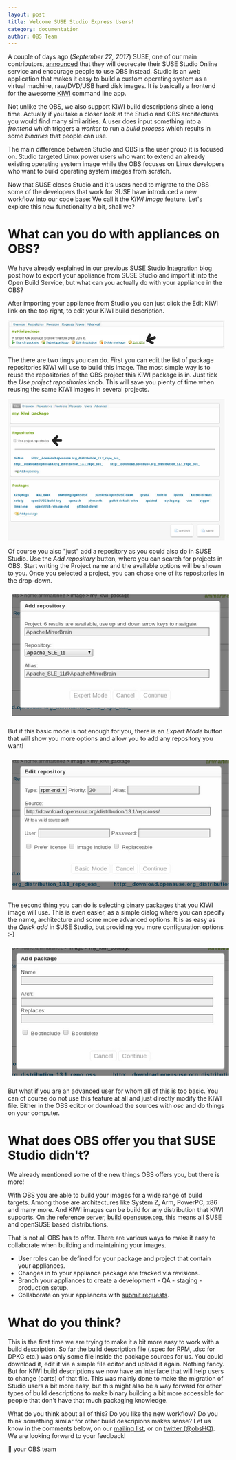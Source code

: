 ```yaml
---
layout: post
title: Welcome SUSE Studio Express Users!
category: documentation
author: OBS Team
---
```



A couple of days ago (_September 22, 2017_) SUSE, one of our main contributors, [announced](https://www.suse.com/communities/blog/suse-studio-online-open-build-service-suse-studio-express)
that they will deprecate their SUSE Studio Online service and encourage people
to use OBS instead. Studio is an web application that makes it easy to build a
custom operating system as a virtual machine, raw/DVD/USB hard disk images. It is
basically a frontend for the awesome [KIWI](https://opensuse.github.io/kiwi)
command line app.

Not unlike the OBS, we also support KIWI build descriptions since a long time.
Actually if you take a closer look at the Studio and OBS architectures you would
find many similarities. A user does input something into a <em>frontend</em>
which triggers a <em>worker</em> to run a <em>build process</em> which results
in some <em>binaries</em> that people can use.

The main difference between Studio and OBS is the user group it is focused on.
Studio targeted Linux power users who want to extend an already existing
operating system image while the OBS focuses on Linux developers who want to
build operating system images from scratch.

Now that SUSE closes Studio and it's users need to migrate to the OBS some of the
developers that work for SUSE have introduced a new workflow into our code base:
We call it the _KIWI Image_ feature. Let's explore this new functionality a bit,
shall we?

# What can you do with appliances on OBS?

We have already explained in our previous
[SUSE Studio Integration](http://openbuildservice.org/2017/05/31/studio-import)
blog post how to export your appliance from SUSE Studio and import it into the
Open Build Service, but what can you actually do with your appliance in the OBS?

After importing your appliance from Studio you can just click the Edit KIWI link
on the top right, to edit your KIWI build description.

![Package with a KIWI image](/images/posts/kiwi-image-1.jpg "Package with a KIWI image")

The there are two tings you can do. First you can edit the list of package
repositories KIWI will use to build this image. The most simple way is to reuse
the repositories of the OBS project this KIWI package is in. Just tick the
_Use project repositories_ knob. This will save you plenty of time when reusing
the same KIWI images in several projects.

![Edit KIWI page](/images/posts/kiwi-image-2.jpg "Edit KIWI page")

Of course you also "just" add a repository as you could also do in SUSE Studio.
Use the _Add repository_ button, where you can search for projects in OBS. Start
writing the Project name and the available options will be shown to you. Once you
selected a project, you can chose one of its repositories in the drop-down.

<p align="center">
  <img src="/images/posts/kiwi-image-5.jpg" alt="Edit KIWI page" title="Edit KIWI page" style="margin: 10px;">
</p>

But if this basic mode is not enough for you, there is an _Expert Mode_ button
that will show you more options and allow you to add any repository you want!

<p align="center">
  <img src="/images/posts/kiwi-image-6.jpg" alt="Edit KIWI page" title="Edit KIWI page" style="margin: 10px;">
</p>

The second thing you can do is selecting binary packages that you KIWI image will
use. This is even easier, as a simple dialog where you can specify the name,
architecture and some more advanced options. It is as easy as the _Quick add_ in
SUSE Studio, but providing you more configuration options :-)

<p align="center">
  <img src="/images/posts/kiwi-image-3.jpg" alt="Edit KIWI page" title="Edit KIWI page" style="margin: 10px;">
</p>

But what if you are an advanced user for whom all of this is too basic. You can
of course do not use this feature at all and just directly modify the KIWI file.
Either in the OBS editor or download the sources with _osc_ and do things on your
computer.

# What does OBS offer you that SUSE Studio didn't?

We already mentioned some of the new things OBS offers you, but there is more!

With OBS you are able to build your images for a wide range of build targets.
Among those are architectures like System Z, Arm, PowerPC, x86 and many more.
And KIWI images can be build for any distribution that KIWI supports. On the
reference server, [build.opensuse.org](https://build.opensuse.org), this means
all SUSE and openSUSE based distributions.

That is not all OBS has to offer. There are various ways to make it easy to
collaborate when building and maintaining your images.

- User roles can be defined for your package and project that contain your appliances.
- Changes in to your appliance package are tracked via revisions.
- Branch your appliances to create a development - QA - staging - production setup.
- Collaborate on your appliances with [submit requests](http://openbuildservice.org/help/manuals/obs-beginners-guide/#sec.obsbg.uc.branchprj).

# What do you think?

This is the first time we are trying to make it a bit more easy to work with a
build description. So far the build description file (.spec for RPM, .dsc for
DPKG etc.) was only some file inside the package sources for us. You could
download it, edit it via a simple file editor and upload it again. Nothing
fancy. But for KIWI build descriptions we now have an interface that will help
users to change (parts) of that file. This was mainly done to make the
migration of Studio users a bit more easy, but this might also be a way forward
for other types of build descriptions to make  binary building a bit more
accessible for people that don't have that much packaging knowledge.

What do you think about all of this? Do you like the new workflow? Do you think
something similar for other build descripions makes sense? Let us know in the
comments below, on our [mailing list](mailto:opensuse-biuldservice@opensuse.org),
or on [twitter (@obsHQ)](https://twitter.com/obshq). We are looking forward to
your feedback!

💚 your OBS team
